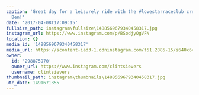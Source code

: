 ```yaml
---
caption: 'Great day for a leisurely ride with the #lovestarraceclub crew. Happy Birthday
  Ben!'
date: '2017-04-08T17:09:15'
fullsize_path: instagram\fullsize\1488569679340458317.jpg
instagram_url: https://www.instagram.com/p/BSodjyQgVFN
location: {}
media_id: '1488569679340458317'
media_url: https://scontent-iad3-1.cdninstagram.com/t51.2885-15/s640x640/sh0.08/e35/17817768_1811508679100788_5506194089751609344_n.jpg
owner:
  id: '298875970'
  owner_url: https://www.instagram.com/clintsievers
  username: clintsievers
thumbnail_path: instagram\thumbnails\1488569679340458317.jpg
utc_date: 1491671355
---
```


